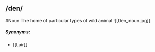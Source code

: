 ## /den/ 
#Noun
The home of particular types of wild animal
![[Den_noun.jpg]]  

##### Synonyms:
- [[Lair]]